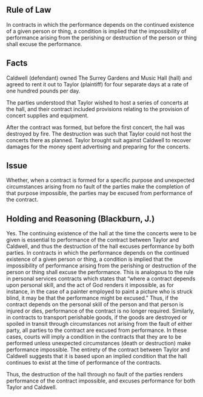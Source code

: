## Rule of Law

In contracts in which the performance depends on the continued existence of a given person or thing, a condition is implied that the impossibility of performance arising from the perishing or destruction of the person or thing shall excuse the performance.

## Facts

Caldwell (defendant) owned The Surrey Gardens and Music Hall (hall) and agreed to rent it out to Taylor (plaintiff) for four separate days at a rate of one hundred pounds per day. 

The parties understood that Taylor wished to host a series of concerts at the hall, and their contract included provisions relating to the provision of concert supplies and equipment. 

After the contract was formed, but before the first concert, the hall was destroyed by fire. The destruction was such that Taylor could not host the concerts there as planned. Taylor brought suit against Caldwell to recover damages for the money spent advertising and preparing for the concerts.

## Issue

Whether, when a contract is formed for a specific purpose and unexpected circumstances arising from no fault of the parties make the completion of that purpose impossible, the parties may be excused from performance of the contract.

## Holding and Reasoning (Blackburn, J.)

Yes. The continuing existence of the hall at the time the concerts were to be given is essential to performance of the contract between Taylor and Caldwell, and thus the destruction of the hall excuses performance by both parties. In contracts in which the performance depends on the continued existence of a given person or thing, a condition is implied that the impossibility of performance arising from the perishing or destruction of the person or thing shall excuse the performance. This is analogous to the rule in personal services contracts which states that “where a contract depends upon personal skill, and the act of God renders it impossible, as for instance, in the case of a painter employed to paint a picture who is struck blind, it may be that the performance might be excused.” Thus, if the contract depends on the personal skill of the person and that person is injured or dies, performance of the contract is no longer required. Similarly, in contracts to transport perishable goods, if the goods are destroyed or spoiled in transit through circumstances not arising from the fault of either party, all parties to the contract are excused from performance. In these cases, courts will imply a condition in the contracts that they are to be performed unless unexpected circumstances (death or destruction) make performance impossible. The entirety of the contract between Taylor and Caldwell suggests that it is based upon an implied condition that the hall continues to exist at the time of performance of the contracts. 

Thus, the destruction of the hall through no fault of the parties renders performance of the contract impossible, and excuses performance for both Taylor and Caldwell.